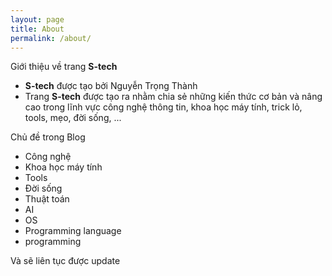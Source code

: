```yaml
---
layout: page
title: About
permalink: /about/
---
```

   
Giới thiệu về trang **S-tech**
- **S-tech** được tạo bởi Nguyễn Trọng Thành 
- Trang **S-tech** được tạo ra nhằm chia sẻ những kiến thức cơ bản và nâng cao trong lĩnh vực công nghệ thông tin, khoa học máy tính, trick lỏ, tools, mẹo, đời sống, ...

Chủ đề trong Blog
- Công nghệ
- Khoa học máy tính
- Tools
- Đời sống
- Thuật toán 
- AI
- OS
- Programming language
- programming

Và sẽ liên tục được update
